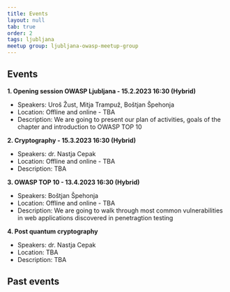 ```yaml
---
title: Events
layout: null
tab: true
order: 2
tags: ljubljana
meetup group: ljubljana-owasp-meetup-group
---
```


## Events
**1. Opening session OWASP Ljubljana - 15.2.2023 16:30 (Hybrid)**
 * Speakers: Uroš Žust, Mitja Trampuž, Boštjan Špehonja
 * Location: Offline and online - TBA
 * Description: We are going to present our plan of activities, goals of the chapter and introduction to OWASP TOP 10

**2. Cryptography - 15.3.2023 16:30 (Hybrid)**
 * Speakers: dr. Nastja Cepak
 * Location: Offline and online - TBA
 * Description: TBA

**3. OWASP TOP 10 - 13.4.2023 16:30 (Hybrid)**
 * Speakers: Boštjan Špehonja
 * Location: Offline and online - TBA
 * Description: We are going to walk through most common vulnerabilities in web applications discovered in penetragtion testing

**4. Post quantum cryptography**
 * Speakers: dr. Nastja Cepak
 * Location:  TBA
 * Description: TBA

## Past events
